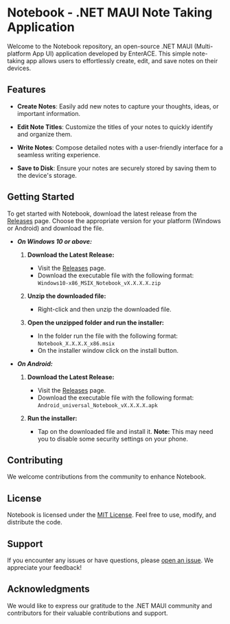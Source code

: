 
# Notebook - .NET MAUI Note Taking Application

Welcome to the Notebook repository, an open-source .NET MAUI (Multi-platform App UI) application developed by EnterACE. This simple note-taking app allows users to effortlessly create, edit, and save notes on their devices.

## Features

- **Create Notes**: Easily add new notes to capture your thoughts, ideas, or important information.
  
- **Edit Note Titles**: Customize the titles of your notes to quickly identify and organize them.

- **Write Notes**: Compose detailed notes with a user-friendly interface for a seamless writing experience.

- **Save to Disk**: Ensure your notes are securely stored by saving them to the device's storage.

## Getting Started

To get started with Notebook, download the latest release from the [Releases](https://github.com/enterace/Notebook/releases) page. Choose the appropriate version for your platform (Windows or Android) and download the file.

- ***On Windows 10 or above:***
	1. **Download the Latest Release:**
	   - Visit the [Releases](https://github.com/enterace/Notebook/releases) page.
	   - Download the executable file with the following format:
		   `Windows10-x86_MSIX_Notebook_vX.X.X.X.zip`

	2. **Unzip the downloaded file:**
	   - Right-click and then unzip the downloaded file.

	3. **Open the unzipped folder and run the installer:**
	   - In the folder run the file with the following format:
		    `Notebook_X.X.X.X_x86.msix`
		- On the installer window click on the install button.
	
- ***On Android:***
	1. **Download the Latest Release:**
	   - Visit the [Releases](https://github.com/enterace/Notebook/releases) page.
	   - Download the executable file with the following format:
		   `Android_universal_Notebook_vX.X.X.X.apk`

	2. **Run the installer:**
	   - Tap on the downloaded file and install it. 
		**Note:** This may need you to disable some security settings on your phone.
		

## Contributing

We welcome contributions from the community to enhance Notebook.

## License

Notebook is licensed under the [MIT License](LICENSE). Feel free to use, modify, and distribute the code.

## Support

If you encounter any issues or have questions, please [open an issue](https://github.com/enterace/Notebook/issues). We appreciate your feedback!

## Acknowledgments

We would like to express our gratitude to the .NET MAUI community and contributors for their valuable contributions and support.